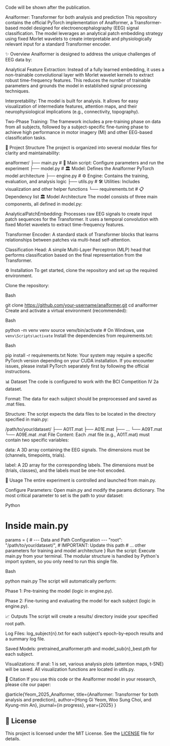 Code will be shown after the publication.

Analformer: Transformer for both analysis and prediction
This repository contains the official PyTorch implementation of Analformer, a Transformer-based model designed for electroencephalography (EEG) signal classification. The model leverages an analytical patch embedding strategy using fixed Morlet wavelets to create interpretable and physiologically relevant input for a standard Transformer encoder.

✨ Overview
Analformer is designed to address the unique challenges of EEG data by:

Analytical Feature Extraction: Instead of a fully learned embedding, it uses a non-trainable convolutional layer with Morlet wavelet kernels to extract robust time-frequency features. This reduces the number of trainable parameters and grounds the model in established signal processing techniques.

Interpretability: The model is built for analysis. It allows for easy visualization of intermediate features, attention maps, and their neurophysiological implications (e.g., connectivity, topography).

Two-Phase Training: The framework includes a pre-training phase on data from all subjects, followed by a subject-specific fine-tuning phase to achieve high performance in motor imagery (MI) and other EEG-based classification tasks.

📂 Project Structure
The project is organized into several modular files for clarity and maintainability:

analformer/
├── main.py             # 🚀 Main script: Configure parameters and run the experiment
├── model.py            # 🏛️ Model: Defines the Analformer PyTorch model architecture
├── engine.py           # ⚙️ Engine: Contains the training, evaluation, and analysis logic
├── utils.py            # 🛠️ Utilities: Includes visualization and other helper functions
└── requirements.txt    # 📋 Dependency list
🏛️ Model Architecture
The model consists of three main components, all defined in model.py:

AnalyticalPatchEmbedding: Processes raw EEG signals to create input patch sequences for the Transformer. It uses a temporal convolution with fixed Morlet wavelets to extract time-frequency features.

Transformer Encoder: A standard stack of Transformer blocks that learns relationships between patches via multi-head self-attention.

Classification Head: A simple Multi-Layer Perceptron (MLP) head that performs classification based on the final representation from the Transformer.

⚙️ Installation
To get started, clone the repository and set up the required environment.

Clone the repository:

Bash

git clone https://github.com/your-username/analformer.git
cd analformer
Create and activate a virtual environment (recommended):

Bash

python -m venv venv
source venv/bin/activate  # On Windows, use `venv\Scripts\activate`
Install the dependencies from requirements.txt:

Bash

pip install -r requirements.txt
Note: Your system may require a specific PyTorch version depending on your CUDA installation. If you encounter issues, please install PyTorch separately first by following the official instructions.

📊 Dataset
The code is configured to work with the BCI Competition IV 2a dataset.

Format: The data for each subject should be preprocessed and saved as .mat files.

Structure: The script expects the data files to be located in the directory specified in main.py:

/path/to/your/dataset/
├── A01T.mat
├── A01E.mat
├── ...
└── A09T.mat
└── A09E.mat
.mat File Content: Each .mat file (e.g., A01T.mat) must contain two specific variables:

data: A 3D array containing the EEG signals. The dimensions must be (channels, timepoints, trials).

label: A 2D array for the corresponding labels. The dimensions must be (trials, classes), and the labels must be one-hot encoded.

🚀 Usage
The entire experiment is controlled and launched from main.py.

Configure Parameters: Open main.py and modify the params dictionary. The most critical parameter to set is the path to your dataset:

Python

# Inside main.py
params = {
    # --- Data and Path Configuration ---
    "root": "/path/to/your/dataset/", # IMPORTANT: Update this path
    # ... other parameters for training and model architecture
}
Run the script:
Execute main.py from your terminal. The modular structure is handled by Python's import system, so you only need to run this single file.

Bash

python main.py
The script will automatically perform:

Phase 1: Pre-training the model (logic in engine.py).

Phase 2: Fine-tuning and evaluating the model for each subject (logic in engine.py).

📈 Outputs
The script will create a results/ directory inside your specified root path.

Log Files: log_subject{n}.txt for each subject's epoch-by-epoch results and a summary log file.

Saved Models: pretrained_analformer.pth and model_sub{n}_best.pth for each subject.

Visualizations: If anal: 1 is set, various analysis plots (attention maps, t-SNE) will be saved. All visualization functions are located in utils.py.

📄 Citation
If you use this code or the Analformer model in your research, please cite our paper:

@article{Yeom_2025_Analformer,
  title={Analformer: Transformer for both analysis and prediction},
  author={Hong Gi Yeom, Woo Sung Choi, and Kyung-min An},
  journal={in progress},
  year={2025}
}

## 📜 License

This project is licensed under the MIT License. See the [LICENSE](LICENSE) file for details.
